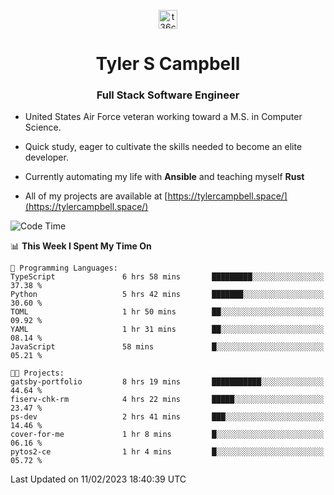 <p align="center">
<a href="https://www.linkedin.com/in/t36campbell" target="blank"><img align="center" src="https://ik.imagekit.io/t36campbell/Portfolio/linkedin.png.original_m8bbGgPh6.png" alt="t36campbell" height="30" width="30" /></a>
</p>
<h1 align="center">Tyler S Campbell</h1>
<h3 align="center">Full Stack Software Engineer</h3>

* United States Air Force veteran working toward a M.S. in Computer Science.

* Quick study, eager to cultivate the skills needed to become an elite developer.

* Currently automating my life with **Ansible** and teaching myself **Rust**

* All of my projects are available at [https://tylercampbell.space/](https://tylercampbell.space/)

<!--START_SECTION:waka-->
![Code Time](http://img.shields.io/badge/Code%20Time-2%2C160%20hrs%201%20min-blue)

📊 **This Week I Spent My Time On** 

```text
💬 Programming Languages: 
TypeScript               6 hrs 58 mins       █████████░░░░░░░░░░░░░░░░   37.38 % 
Python                   5 hrs 42 mins       ███████░░░░░░░░░░░░░░░░░░   30.60 % 
TOML                     1 hr 50 mins        ██░░░░░░░░░░░░░░░░░░░░░░░   09.92 % 
YAML                     1 hr 31 mins        ██░░░░░░░░░░░░░░░░░░░░░░░   08.14 % 
JavaScript               58 mins             █░░░░░░░░░░░░░░░░░░░░░░░░   05.21 % 

🐱‍💻 Projects: 
gatsby-portfolio         8 hrs 19 mins       ███████████░░░░░░░░░░░░░░   44.64 % 
fiserv-chk-rm            4 hrs 22 mins       █████░░░░░░░░░░░░░░░░░░░░   23.47 % 
ps-dev                   2 hrs 41 mins       ███░░░░░░░░░░░░░░░░░░░░░░   14.46 % 
cover-for-me             1 hr 8 mins         █░░░░░░░░░░░░░░░░░░░░░░░░   06.16 % 
pytos2-ce                1 hr 4 mins         █░░░░░░░░░░░░░░░░░░░░░░░░   05.72 % 

```


 Last Updated on 11/02/2023 18:40:39 UTC
<!--END_SECTION:waka-->
